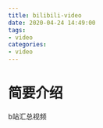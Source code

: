 ```yaml
---
title: bilibili-video
date: 2020-04-24 14:49:00
tags:
- video
categories:
- video
---
```

# 简要介绍
   b站汇总视频
<!-- more -->
